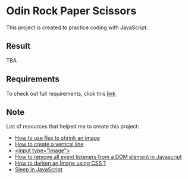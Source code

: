 # Odin Rock Paper Scissors

This project is created to practice coding with JavaScript.

## Result

TBA

## Requirements

To check out full requirements, click this [link](https://www.theodinproject.com/lessons/foundations-rock-paper-scissors "Project: Rock Paper Scissors")  

## Note

List of resources that helped me to create this project:

- [How to use flex to shrink an image](https://www.geeksforgeeks.org/how-to-use-flex-to-shrink-an-image-in-css/)
- [How to create a vertical line](https://www.w3schools.com/howto/howto_css_vertical_line.asp)
- [\<input type="image"\>](https://developer.mozilla.org/en-US/docs/Web/HTML/Element/input/image)
- [How to remove all event listeners from a DOM element in Javascript](https://techoverflow.net/2019/12/26/how-to-remove-all-event-listeners-from-a-dom-element-in-javascript/)
- [How to darken an Image using CSS ?](https://www.geeksforgeeks.org/how-to-darken-an-image-using-css/)
- [Sleep in JavaScript](https://www.sitepoint.com/delay-sleep-pause-wait/)
